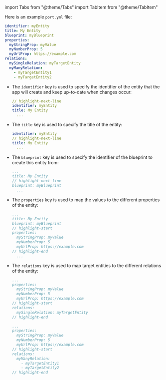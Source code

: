 import Tabs from "@theme/Tabs"
import TabItem from "@theme/TabItem"

Here is an example `port.yml` file:

```yaml showLineNumbers
identifier: myEntity
title: My Entity
blueprint: myBlueprint
properties:
  myStringProp: myValue
  myNumberProp: 5
  myUrlProp: https://example.com
relations:
  mySingleRelation: myTargetEntity
  myManyRelation:
    - myTargetEntity1
    - myTargetEntity2
```

- The `identifier` key is used to specify the identifier of the entity that the app will create and keep up-to-date when changes occur:

  ```yaml showLineNumbers
  // highlight-next-line
  identifier: myEntity
  title: My Entity
    ...
  ```

- The `title` key is used to specify the title of the entity:

  ```yaml showLineNumbers
  identifier: myEntity
  // highlight-next-line
  title: My Entity
    ...
  ```

- The `blueprint` key is used to specify the identifier of the blueprint to create this entity from:

  ```yaml showLineNumbers
  ...
  title: My Entity
  // highlight-next-line
  blueprint: myBlueprint
    ...
  ```

- The `properties` key is used to map the values to the different properties of the entity:

  ```yaml showLineNumbers
  ...
  title: My Entity
  blueprint: myBlueprint
  // highlight-start
  properties:
    myStringProp: myValue
    myNumberProp: 5
    myUrlProp: https://example.com
  // highlight-end
    ...
  ```

- The `relations` key is used to map target entities to the different relations of the entity:

  <Tabs>

  <TabItem value="single" label="Single relation">

  ```yaml showLineNumbers
  ...
  properties:
    myStringProp: myValue
    myNumberProp: 5
    myUrlProp: https://example.com
  // highlight-start
  relations:
    mySingleRelation: myTargetEntity
  // highlight-end
  ```

  </TabItem>

  <TabItem value="many" label="Many relation">

  ```yaml showLineNumbers
  ...
  properties:
    myStringProp: myValue
    myNumberProp: 5
    myUrlProp: https://example.com
  // highlight-start
  relations:
    myManyRelation:
      - myTargetEntity1
      - myTargetEntity2
  // highlight-end
  ```

  </TabItem>

  </Tabs>
